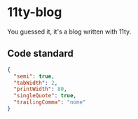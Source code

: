 # 11ty-blog

You guessed it, it's a blog written with 11ty.

## Code standard

```json
{
  "semi": true,
  "tabWidth": 2,
  "printWidth": 80,
  "singleQuote": true,
  "trailingComma": "none"
}
```
